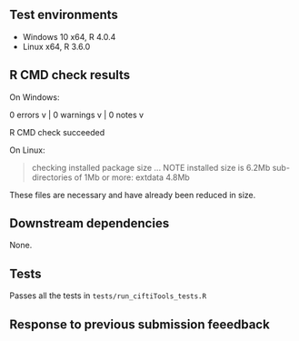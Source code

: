 ## Test environments

* Windows 10 x64, R 4.0.4
* Linux x64, R 3.6.0

## R CMD check results

On Windows:

  0 errors v | 0 warnings v | 0 notes v

  R CMD check succeeded

On Linux:

> checking installed package size ... NOTE
    installed size is  6.2Mb
    sub-directories of 1Mb or more:
      extdata   4.8Mb

These files are necessary and have already been reduced in size.

## Downstream dependencies

None.

## Tests

Passes all the tests in `tests/run_ciftiTools_tests.R`

## Response to previous submission feeedback


